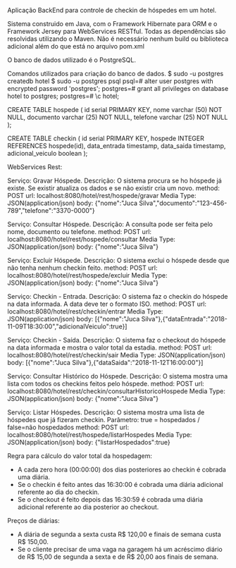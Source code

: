 Aplicação BackEnd para controle de checkin de hóspedes em um hotel.

Sistema construido em Java, com o Framework Hibernate para ORM e o Framework Jersey para WebServices RESTful.
Todas as dependências são resolvidas utilizando o Maven.
Não é necessário nenhum build ou biblioteca adicional além do que está no arquivo pom.xml

O banco de dados utilizado é o PostgreSQL.

Comandos utilizados para criação do banco de dados.
$ sudo -u postgres createdb hotel
$ sudo -u postgres psql
psql=# alter user postgres with encrypted password 'postgres';
postgres=# grant all privileges on database hotel to postgres;
postgres=# \c hotel;

CREATE TABLE hospede (
    id serial PRIMARY KEY,
    nome varchar (50) NOT NULL,
    documento varchar (25) NOT NULL,
    telefone varchar (25) NOT NULL
);

CREATE TABLE checkin (
    id serial PRIMARY KEY,
    hospede INTEGER REFERENCES hospede(id),
    data_entrada timestamp,
    data_saida timestamp,
    adicional_veiculo boolean
);


WebServices Rest:

Serviço: Gravar Hóspede.
Descrição: O sistema procura se ho hóspede já existe. Se existir atualiza os dados e se não existir cria um novo.
method: POST
url: localhost:8080/hotel/rest/hospede/gravar
Media Type: JSON(application/json)
body: {"nome":"Juca Silva","documento":"123-456-789","telefone":"3370-0000"}

Serviço: Consultar Hóspede.
Descrição: A consulta pode ser feita pelo nome, documento ou telefone.
method: POST
url: localhost:8080/hotel/rest/hospede/consultar
Media Type: JSON(application/json)
body: {"nome":"Juca Silva"}

Serviço: Excluir Hóspede.
Descrição: O sistema exclui o hóspede desde que não tenha nenhum checkin feito.
method: POST
url: localhost:8080/hotel/rest/hospede/excluir
Media Type: JSON(application/json)
body: {"nome":"Juca Silva"}

Serviço: Checkin - Entrada.
Descrição: O sistema faz o checkin do hóspede na data informada. A data deve ter o formato ISO.
method: POST
url: localhost:8080/hotel/rest/checkin/entrar
Media Type: JSON(application/json)
body: [{"nome":"Juca Silva"},{"dataEntrada":"2018-11-09T18:30:00","adicionalVeiculo":true}]

Serviço: Checkin - Saída.
Descrição: O sistema faz o checkout do hóspede na data informada e mostra o valor total da estadia.
method: POST
url: localhost:8080/hotel/rest/checkin/sair
Media Type: JSON(application/json)
body: [{"nome":"Juca Silva"},{"dataSaida":"2018-11-12T16:00:00"}]

Serviço: Consultar Histórico do Hóspede.
Descrição: O sistema mostra uma lista com todos os checkins feitos pelo hóspede.
method: POST
url: localhost:8080/hotel/rest/checkin/consultarHistoricoHospede
Media Type: JSON(application/json)
body: {"nome":"Juca Silva"}

Serviço: Listar Hóspedes.
Descrição: O sistema mostra uma lista de hóspedes que já fizeram checkin.
Parâmetro: true = hospedados  /  false=não hospedados
method: POST
url: localhost:8080/hotel/rest/hospede/listarHospedes
Media Type: JSON(application/json)
body: {"listarHospedados":true}


Regra para cálculo do valor total da hospedagem:
- A cada zero hora (00:00:00) dos dias posteriores ao checkin é cobrada uma diária.
- Se o checkin é feito antes das 16:30:00 é cobrada uma diária adicional referente ao dia do checkin.
- Se o checkout é feito depois das 16:30:59 é cobrada uma diária adicional referente ao dia posterior ao checkout.

Preços de diárias:
- A diária de segunda a sexta custa R$ 120,00 e finais de semana custa R$ 150,00.
- Se o cliente precisar de uma vaga na garagem há um acréscimo diário de R$ 15,00 de segunda a sexta e de R$ 20,00 aos finais de semana.









